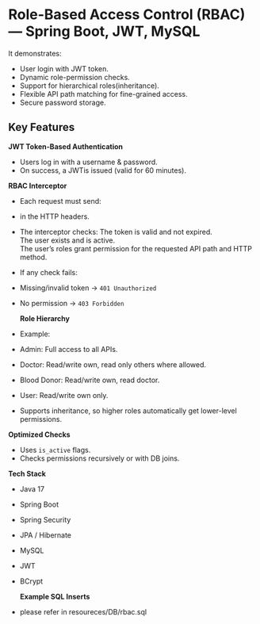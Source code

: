 # Role-Based Access Control (RBAC) — Spring Boot, JWT, MySQL
It demonstrates:
- User login with JWT token.
- Dynamic role-permission checks.
- Support for hierarchical roles(inheritance).
- Flexible API path matching for fine-grained access.
- Secure password storage.

##  **Key Features**

 **JWT Token-Based Authentication**
- Users log in with a username & password.
- On success, a JWTis issued (valid for 60 minutes).

**RBAC Interceptor**
- Each request must send:
- in the HTTP headers.  
- The interceptor checks:
  The token is valid and not expired.  
  The user exists and is active.  
  The user’s roles grant permission for the requested API path and HTTP method.
- If any check fails:
- Missing/invalid token → `401 Unauthorized`
- No permission → `403 Forbidden`

  **Role Hierarchy**  
- Example:
- Admin: Full access to all APIs.
- Doctor: Read/write own, read only others where allowed.
- Blood Donor: Read/write own, read doctor.
- User: Read/write own only.
- Supports inheritance, so higher roles automatically get lower-level permissions.

**Optimized Checks**  
- Uses `is_active` flags.
- Checks permissions recursively or with DB joins.

**Tech Stack**
- Java 17
- Spring Boot
- Spring Security
- JPA / Hibernate
- MySQL
- JWT 
- BCrypt

  **Example SQL Inserts**
- please refer in resoureces/DB/rbac.sql
